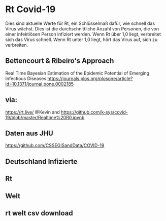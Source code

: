 # Rt Covid-19

Dies sind aktuelle Werte für Rt, ein Schlüsselmaß dafür, wie schnell das Virus wächst. Dies ist die durchschnittliche Anzahl von Personen, die von einer infektiösen Person infiziert werden. Wenn Rt über 1,0 liegt, verbreitet sich das Virus schnell. Wenn Rt unter 1,0 liegt, hört das Virus auf, sich zu verbreiten.

## Bettencourt & Ribeiro's Approach

Real Time Bayesian Estimation of the Epidemic Potential of Emerging Infectious Diseases
https://journals.plos.org/plosone/article?id=10.1371/journal.pone.0002185


## via: 
https://rt.live/ @Kevin and 
https://github.com/k-sys/covid-19/blob/master/Realtime%20R0.ipynb

## Daten aus JHU
https://github.com/CSSEGISandData/COVID-19

## Deutschland Infizierte 
[img1]: https://github.com/mkrech/covid-19/blob/master/Germany_new_cases.png

## Rt
[img2]: https://github.com/mkrech/covid-19/blob/master/Germany.png

## Welt
[img2]: https://github.com/mkrech/covid-19/blob/master/world.png

## rt welt csv download
[logo]: https://github.com/mkrech/covid-19/blob/master/rt.csv
